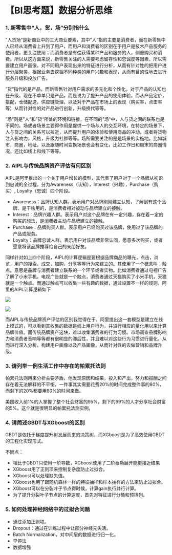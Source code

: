 # 【BI思考题】数据分析思维

### 1. 新零售中“人，货，场”分别指什么

”人货场“是新商业中的三大商业要素，其中”人“指的主要是消费者，而在新零售中人已经从消费者上升到了用户，而用户和消费者的区别在于用户是技术产品服务的使用者，更关注使用；而消费者是有偿获得某种产品和服务的人，侧重购买和消费。所以从这方面来说，新零售关注的人需要考虑留存性和忠诚度等因素，所以需要建立用户画像，对不同用户表现出来的特征进行分析，从而有针对性的把用户进行分层聚类，根据业务去挖掘不同种类的用户兴趣和表现，从而有目的性地去进行服务升级和投放广告。

”货“指代的是产品，而新零售针对用户需求的多元化和个性化，对于产品的认知也在升级。现在不单单只是产品，而是说为了提升产品的使用体验。而从产品定价，搭配，仓储配送，供应链管理，以及对于产品在市场上的表现（购买率，点击率等）从而针对性的对产品进行创新，升级换代等等。

”场“则是”人“和”货“所处的环境和链接，在不同的”场“中，人与货之间的联系也是不同的。场或者场景主要得作用是提供一个场与人的交互环境，在特定的场景下，人与货之间的关系可以拉近，从而提升用户的体验和使用商品的冲动。或者将货物注入影响力，风格，升级为社群等等。场所需要关注的是是场景的实施地，比如城市，商圈，地址，以及跟随时间变换场景也会有变化，比如工作日和周末的商圈情况，还比如线上和线下等等。

### 2. AIPL与传统品牌资产评估有何区别

AIPL是阿里推出的一个关于用户增长的模型，其代表了用户对于一个品牌从初识到忠诚的全过程，分为Awareness（认知），Interest（兴趣），Purchase（购买）, Loyalty（忠诚）四个阶段。

- Awareness：品牌认知人群。表示用户对品牌刚刚建立认知，了解到有这个品牌、是干啥用的，是消费者相对被动与品牌建立的接触。
- Interest：品牌兴趣人群。表示用户对这个品牌在有一定兴趣，存在着一定的购买的想法，是消费者主动与品牌建立的接触。
- Purchase：品牌购买人群。表示用户已经购买过该品牌，使用过了该品牌的产品或服务。
- Loyalty：品牌忠诚人群。表示用户对该品牌非常认同，愿意多次购买，或者愿意将该品牌推荐给自己的亲朋好友。

同样针对如上四个阶段，AIPL的计算逻辑是要根据品牌商品的曝光，点击，浏览，用户的搜索，成交，加购，分享等等行为来建立的。其使用了一个概念叫：触点。意思是品牌与消费者建立联系的一个环节或者实物。比如消费者通过电视广告了解了小米手机，电视广告就是一个触点，消费者通过天猫购买了小米手机，天猫就是一个触点。而通过触点可以收集一些有趣的数据，通过设置不一样的规则，阿里的AIPL计算逻辑如下

![](https://gitee.com/zhanghang23/picture_bed/raw/master/data%20science/1.jpg)

![](https://gitee.com/zhanghang23/picture_bed/raw/master/data%20science/2.jpg)

而AIPL与传统品牌资产评估的区别我觉得在于，阿里提出这一套模型是建立在线上模式的，可以看到其收集的数据是线上用户行为，并进行相应的量化用以来计算品牌价值。而传统品牌资产这块，难以收集消费者的行为习惯。市场调查品牌影响力和消费者音响等等都有很明显的滞后性，并且难以对这些行为习惯进行量化，从而进行深入分析，构建用户画像以及产品画像，从而针对性的去做营销和品牌升级。

### 3. 请列举一例生活工作中存在的帕累托法则

帕累托法则用来分析主要矛盾，他发现原因和结果，投入和产出，努力和报酬之间存在着无法解释的不平衡，一件事其实需要花费20%的时间完成整件事的80%，而剩下的20%都要用80%的时间来做。

美国收入前1%的人掌握了整个社会财富的95%，剩下的99%的人才分享社会财富的5%。这个就是很明显的帕累托法测实例。

### 4. 请简述GBDT与XGboost的区别

GBDT是依托于梯度提升树发展而来的决策树，而XGboost是为了高效使用GBDT的工程化实现形式。

不同点：

- 相比于GBDT只使用一阶导数，XGboost使用了二阶泰勒展开能更接近结果
- XGboost用了正则项来控制复杂度防止过拟合。
- XGboost可以处理缺失值。
- XGboost也用了跟随机森林一样的特征抽样和样本抽样的方法来防止过拟合。
- XGboost可以在分裂叶子节点得时候，计算gain执行并行计算。
- 为了提升分裂叶子节点的计算速度，首先对特征进行分桶和预排列。

### 5. 如何处理神经网络中的过拟合问题

- 通过添加正则项。
- Dropout：通过在训练过程中让部分神经元失活。
- Batch Normalization，对中间层的数据进行归一化。
- 早停法
- 数据增强
